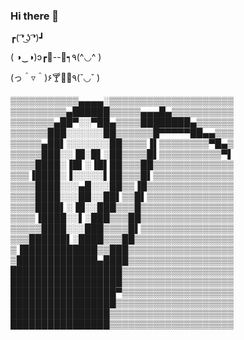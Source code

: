 ### Hi there 👋

┏( ͡❛ ͜ʖ ͡❛)┛

( ◑‿◑)ɔ┏🍟--🍔┑٩(^◡^ )

(っ＾▿＾)۶🍸🌟🍺٩(˘◡˘ )


▒▒▒▒▒▒▒▒▒▒▒▄▄▄▄░▒▒▒▒▒▒▒▒▒▒▒▒▒▒▒▒▒▒▒▒
▒▒▒▒▒▒▒▒▒▄██████▒▒▒▒▒▄▄▄█▄▒▒▒▒▒▒▒▒▒▒
▒▒▒▒▒▒▒▄██▀░░▀██▄▒▒▒▒████████▄▒▒▒▒▒▒
▒▒▒▒▒▒███░░░░░░██▒▒▒▒▒▒█▀▀▀▀▀██▄▄▒▒▒
▒▒▒▒▒▄██▌░░░░░░░██▒▒▒▒▐▌▒▒▒▒▒▒▒▒▀█▄▒
▒▒▒▒▒███░░▐█░█▌░██▒▒▒▒█▌▒▒▒▒▒▒▒▒▒▒▀▌
▒▒▒▒████░▐█▌░▐█▌██▒▒▒██▒▒▒▒▒▒▒▒▒▒▒▒▒
▒▒▒▐████░▐░░░░░▌██▒▒▒█▌▒▒▒▒▒▒▒▒▒▒▒▒▒
▒▒▒▒████░░░▄█░░░██▒▒▐█▒▒▒▒▒▒▒▒▒▒▒▒▒▒
▒▒▒▒████░░░██░░██▌▒▒█▌▒▒▒▒▒▒▒▒▒▒▒▒▒▒
▒▒▒▒████▌░▐█░░███▒▒▒█▒▒▒▒▒▒▒▒▒▒▒▒▒▒▒
▒▒▒▒▐████░░▌░███▒▒▒██▒▒▒▒▒▒▒▒▒▒▒▒▒▒▒
▒▒▒▒▒████░░░███▒▒▒▒█▌▒▒▒▒▒▒▒▒▒▒▒▒▒▒▒
▒▒▒██████▌░████▒▒▒██▒▒▒▒▒▒▒▒▒▒▒▒▒▒▒▒
▒▐████████████▒▒███▒▒▒▒▒▒▒▒▒▒▒▒▒▒▒▒▒
▒█████████████▄████▒▒▒▒▒▒▒▒▒▒▒▒▒▒▒▒▒
██████████████████▒▒▒▒▒▒▒▒▒▒▒▒▒▒▒▒▒▒
██████████████████▒▒▒▒▒▒▒▒▒▒▒▒▒▒▒▒▒▒
█████████████████▀▒▒▒▒▒▒▒▒▒▒▒▒▒▒▒▒▒▒
█████████████████▒▒▒▒▒▒▒▒▒▒▒▒▒▒▒▒▒▒▒
████████████████▒▒▒▒▒▒▒▒▒▒▒▒▒▒▒▒▒▒▒▒
████████████████▒▒▒▒▒▒▒▒▒▒▒▒▒▒▒▒▒▒▒▒
